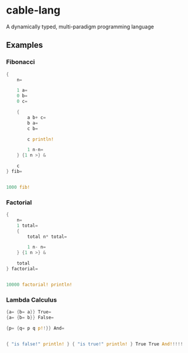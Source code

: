 # cable-lang
A dynamically typed, multi-paradigm programming language


## Examples

### Fibonacci
```rust
{
    n=

    1 a=
    0 b=
    0 c=

    {
        a b+ c=
        b a=
        c b=

        c println!

        1 n-n=
    } {1 n >} &

    c
} fib=


1000 fib!
```

### Factorial
```rust
{ 
    n=
    1 total=
    {
        total n* total=

        1 n- n=
    } {1 n >} &

    total
} factorial=


10000 factorial! println!
```

### Lambda Calculus
```rust
{a= {b= a}} True= 
{a= {b= b}} False= 

{p= {q= p q p!!}} And=


{ "is false!" println! } { "is true!" println! } True True And!!!!!
```